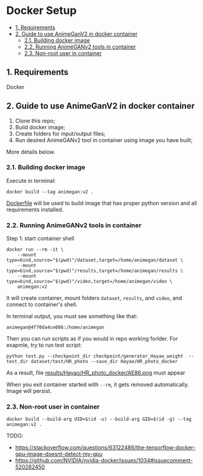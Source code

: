 # Docker Setup

- [1. Requirements](#1-requirements)
- [2. Guide to use AnimeGanV2 in docker container](#2-guide-to-use-animeganv2-in-docker-container)
  - [2.1. Building docker image](#21-building-docker-image)
  - [2.2. Running AnimeGANv2 tools in container](#22-running-animeganv2-tools-in-container)
  - [2.3. Non-root user in container](#23-non-root-user-in-container)

## 1. Requirements

Docker

## 2. Guide to use AnimeGanV2 in docker container

1. Clone this repo;
2. Build docker image;
3. Create folders for input/output files;
4. Run desired AnimeGANv2 tool in container using image you have built;

More details below.

### 2.1. Building docker image

Execute in terminal:

```shell
docker build --tag animegan:v2 .
```

[Dockerfile](./Dockerfile) will be used to build image that has proper python version and all requirements installed.

### 2.2. Running AnimeGANv2 tools in container

Step 1: start container shell

```shell
docker run --rm -it \
    --mount type=bind,source="$(pwd)"/dataset,target=/home/animegan/dataset \
    --mount type=bind,source="$(pwd)"/results,target=/home/animegan/results \
    --mount type=bind,source="$(pwd)"/video,target=/home/animegan/video \
    animegan:v2
```

It will create container, mount folders `dataset`, `results`, and `video`, and connect to container's shell.

In terminal output, you must see something like that:

```shell
animegan@4f70da4ce086:/home/animegan 
```

Then you can run scripts as if you would in repo working forlder. For exapmle, try to run test script:

```shell
python test.py --checkpoint_dir checkpoint/generator_Hayao_weight  --test_dir dataset/test/HR_photo --save_dir Hayao/HR_photo_docker
```

As a result, file [results/Hayao/HR_photo_docker/AE86.png](results/Hayao/HR_photo_docker/AE86.png) must appear

When you exit container started with `--rm`, it gets removed automatically. Image will persist.

### 2.3. Non-root user in container

```shell
docker build --build-arg UID=$(id -u) --build-arg GID=$(id -g) --tag animegan:v2 .
```

TODO:

- <https://stackoverflow.com/questions/63122486/the-tensorflow-docker-gpu-image-doesnt-detect-my-gpu>
- <https://github.com/NVIDIA/nvidia-docker/issues/1034#issuecomment-520282450>
